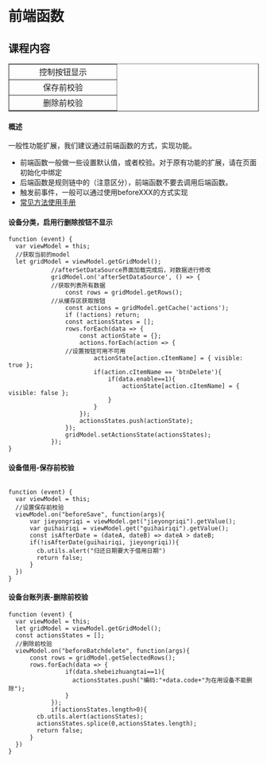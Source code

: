 # 前端函数

## 课程内容

<table border="1" cellpadding="3" cellspaing="3">
    <tr align="center">
        <td width="200px">控制按钮显示</td>
    </tr>
    <tr align="center">
        <td width="200px">保存前校验</td>
    </tr>
    <tr align="center">
         <td width="200px">删除前校验</td>
     </tr>
</table>

#### 概述

一般性功能扩展，我们建议通过前端函数的方式，实现功能。
- 前端函数一般做一些设置默认值，或者校验。对于原有功能的扩展，请在页面初始化中绑定
- 后端函数是规则链中的（注意区分），前端函数不要去调用后端函数。
- 触发前事件，一般可以通过使用beforeXXX的方式实现
- [常见方法使用手册](http://tinper.org/mdf/docs#/cx96ve.html) 

#### 设备分类，启用行删除按钮不显示

```
function (event) {
  var viewModel = this;
  //获取当前的model
  let gridModel = viewModel.getGridModel();
            //afterSetDataSource界面加载完成后，对数据进行修改
			gridModel.on('afterSetDataSource', () => {
            //获取列表所有数据
				const rows = gridModel.getRows();
            //从缓存区获取按钮
				const actions = gridModel.getCache('actions');
				if (!actions) return;
				const actionsStates = [];
				rows.forEach(data => {
					const actionState = {};
					actions.forEach(action => {
                //设置按钮可用不可用
						actionState[action.cItemName] = { visible: true };
						if(action.cItemName == 'btnDelete'){
							if(data.enable==1){
								actionState[action.cItemName] = { visible: false };
							}
						}
					});
					actionsStates.push(actionState);
				});
				gridModel.setActionsState(actionsStates);
			});
} 

```

#### 设备借用-保存前校验

```

function (event) {
  var viewModel = this;
  //设置保存前校验
  viewModel.on("beforeSave", function(args){
      var jieyongriqi = viewModel.get("jieyongriqi").getValue();
      var guihairiqi = viewModel.get("guihairiqi").getValue();
      const isAfterDate = (dateA, dateB) => dateA > dateB;
      if(!isAfterDate(guihairiqi, jieyongriqi)){
        cb.utils.alert("归还日期要大于借用日期")
        return false;
      }
  })
} 

```

#### 设备台账列表-删除前校验

```
function (event) {
  var viewModel = this;
  let gridModel = viewModel.getGridModel();
  const actionsStates = [];
  //删除前校验
  viewModel.on("beforeBatchdelete", function(args){
      const rows = gridModel.getSelectedRows();
      rows.forEach(data => {
				if(data.shebeizhuangtai==1){
				  actionsStates.push("编码:"+data.code+"为在用设备不能删除");
				}
			});
			if(actionsStates.length>0){
        cb.utils.alert(actionsStates);
        actionsStates.splice(0,actionsStates.length);
        return false;
      }
  })
}

```
